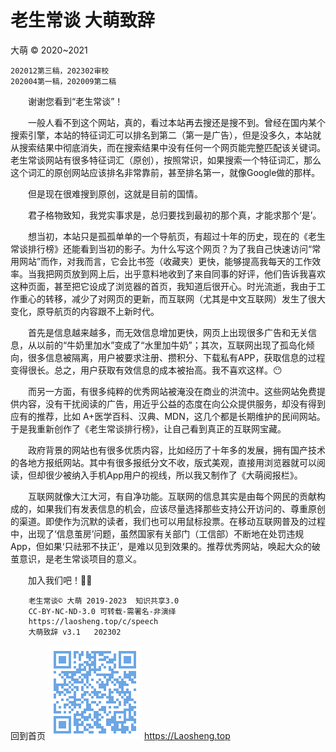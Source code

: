 老生常谈 大萌致辞
=================
大萌 © 2020~2021

	202012第三稿，202302审校
	202004第一稿，202009第二稿

　　谢谢您看到“老生常谈”！  

　　一般人看不到这个网站，真的，看过本站再去搜还是搜不到。曾经在国内某个搜索引擎，本站的特征词汇可以排名到第二（第一是广告），但是没多久，本站就从搜索结果中彻底消失，而在搜索结果中没有任何一个网页能完整匹配该关键词。老生常谈网站有很多特征词汇（原创），按照常识，如果搜索一个特征词汇，那么这个词汇的原创网站应该排名非常靠前，甚至排名第一，就像Google做的那样。

　　但是现在很难搜到原创，这就是目前的国情。

　　君子格物致知，我党实事求是，总归要找到最初的那个真，才能求那个‘是’。

　　想当初，本站只是孤孤单单的一个导航页，有超过十年的历史，现在的《老生常谈排行榜》还能看到当初的影子。为什么写这个网页？为了我自己快速访问“常用网站”而作，对我而言，它会比书签（收藏夹）更快，能够提高我每天的工作效率。当我把网页放到网上后，出乎意料地收到了来自同事的好评，他们告诉我喜欢这种页面，甚至把它设成了浏览器的首页，我知道后很开心。时光流逝，我由于工作重心的转移，减少了对网页的更新，而互联网（尤其是中文互联网）发生了很大变化，原导航页的内容跟不上新时代。

　　首先是信息越来越多，而无效信息增加更快，网页上出现很多广告和无关信息，从以前的“牛奶里加水”变成了“水里加牛奶”；其次，互联网出现了孤岛化倾向，很多信息被隔离，用户被要求注册、攒积分、下载私有APP，获取信息的过程变得很长。总之，用户获取有效信息的成本被抬高。我不喜欢这样。😶

　　而另一方面，有很多纯粹的优秀网站被淹没在商业的洪流中。这些网站免费提供内容，没有干扰阅读的广告，用近乎公益的态度在向公众提供服务，却没有得到应有的推荐，比如 A+医学百科、汉典、MDN，这几个都是长期维护的民间网站。于是我重新创作了《老生常谈排行榜》，让自己看到真正的互联网宝藏。

　　政府背景的网站也有很多优质内容，比如经历了十年多的发展，拥有国产技术的各地方报纸网站。其中有很多报纸分文不收，版式美观，直接用浏览器就可以阅读，但却很少被纳入手机App用户的视线，所以我又制作了《大萌阅报栏》。

　　互联网就像大江大河，有自净功能。互联网的信息其实是由每个网民的贡献构成的，如果我们有发表信息的机会，应该尽量选择那些支持公开访问的、尊重原创的渠道。即使作为沉默的读者，我们也可以用鼠标投票。在移动互联网普及的过程中，出现了‘信息茧房’问题，虽然国家有关部门（工信部）不断地在处罚违规App，但如果‘只祛邪不扶正’，是难以见到效果的。推荐优秀网站，唤起大众的破茧意识，是老生常谈项目的意义。

　　加入我们吧！🌊💪


		老生常谈© 大萌 2019-2023	知识共享3.0
		CC-BY-NC-ND-3.0	可转载-需署名-非演绎
		https://laosheng.top/c/speech
		大萌致辞 v3.1	202302

回到首页
<a href=".." title="返回老生常谈首页"><img src="../indexQR-Blue.png" /></a> 
https://Laosheng.top
